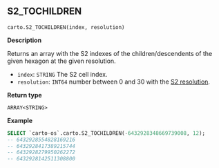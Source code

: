 ## S2_TOCHILDREN

```sql:signature
carto.S2_TOCHILDREN(index, resolution)
```

**Description**

Returns an array with the S2 indexes of the children/descendents of the given hexagon at the given resolution.

* `index`: `STRING` The S2 cell index.
* `resolution`: `INT64` number between 0 and 30 with the [S2 resolution](https://S2geo.org/docs/core-library/restable).

**Return type**

`ARRAY<STRING>`

**Example**

```sql
SELECT `carto-os`.carto.S2_TOCHILDREN(-6432928348669739008, 12);
-- 6432928554828169216
-- 6432928417389215744
-- 6432928279950262272
-- 6432928142511308800
```
